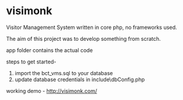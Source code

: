 # visimonk
Visitor Management System written in core php, no frameworks used.

The aim of this project was to develop something from scratch.

app folder contains the actual code

steps to get started-
1. import the bct_vms.sql to your database
2. update database credentials in include\dbConfig.php

working demo - http://visimonk.com/
